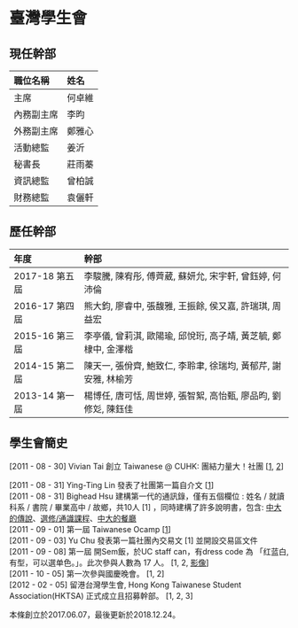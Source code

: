 # 臺灣學生會

## 現任幹部

| 職位名稱 | 姓名 |
| :--- | :--- |
| 主席 | 何卓維 |
| 內務副主席 | 李昀 |
| 外務副主席 | 鄭雅心 |
| 活動總監 | 姜沂 |
| 秘書長 | 莊雨蓁 |
| 資訊總監 | 曾柏誠 |
| 財務總監 | 袁儷軒 |

## 歷任幹部

| 年度 | 幹部 |
| :--- | :--- |
| 2017-18 第五屆 | 李駿騰, 陳宥彤, 傅薺葳, 蘇妍允, 宋宇軒, 曾鈺婷, 何沛倫 |
| 2016-17 第四屆 | 熊大鈞, 廖睿中, 張馥雅, 王振餘, 侯又嘉, 許瑞琪, 周益宏 |
| 2015-16 第三屆 | 李亭儀, 曾莉淇, 歐陽瑜, 邱悅珩, 高子靖, 黃芝毓, 鄭棣中, 金澤楷 |
| 2014-15 第二屆 | 陳天一, 張佾齊, 鮑致仁, 李聆聿, 徐瑞均, 黃郁芹, 謝安雅, 林榆芳 |
| 2013-14 第一屆 | 楊博任, 唐可恬, 周世婷, 張智絮, 高怡甄, 廖品昀, 劉修彣, 陳鈺佳 |

## 學生會簡史

\[2011 - 08 - 30\] Vivian Tai 創立 Taiwanese @ CUHK: 團結力量大！社團 \[[1](https://www.facebook.com/162461677166537/posts/162461680499870), [2](https://www.facebook.com/162461677166537/posts/162465357166169)\]

\[2011 - 08 - 31\] ‎Ying-Ting Lin 發表了社團第一篇自介文 \[[1](https://www.facebook.com/162461677166537/posts/162756247137080)\]  
\[2011 - 08 - 31\] Bighead Hsu 建構第一代的通訊錄，僅有五個欄位 : 姓名 / 就讀科系 / 書院 / 畢業高中 / 故鄉，共10人 \[1\] ，同時建構了許多說明書，包含: [中大的傳說](https://www.facebook.com/notes/taiwanese-cuhk-團結力量大/中大的傳說/163178440428194)、[選修/通識課程](https://www.facebook.com/notes/taiwanese-cuhk-團結力量大/選修通識課程/162942373785134)、[中大的餐廳](https://www.facebook.com/notes/taiwanese-cuhk-團結力量大/中大的餐廳/162942020451836)  
\[2011 - 09 - 01\] 第一屆 Taiwanese Ocamp \[[1](https://www.facebook.com/162461677166537/posts/163258283753543)\]  
\[2011 - 09 - 03\] Yu Chu 發表第一篇社團內交易文 \[1\] 並開設交易區文件  
\[2011 - 09 - 08\] 第一屆 開Sem飯，於UC staff can，有dress code 為 「红蓝白, 有型，可以選单色。」。此次參與人數為 17 人。 \[1, 2, [影像](https://www.facebook.com/photo.php?fbid=10150434854399199&set=oa.166650693414302&type=3&theater)\]  
\[2011 - 10 - 05\] 第一次參與國慶晚會。 \[1, 2\]  
\[2012 - 02 - 05\] 留港台灣學生會, Hong Kong Taiwanese Student Association\(HKTSA\) 正式成立且招募幹部。 \[1, 2, 3\]

本條創立於2017.06.07，最後更新於2018.12.24。

